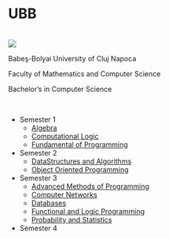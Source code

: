 # UBB

<br>
<img src="http://www.chem.ubbcluj.ro/romana/conferinte/MEEMB/archive/pictures/ubb.gif" />
<p> Babeş-Bolyai University of Cluj Napoca </p>
<p> Faculty of Mathematics and Computer Science </p>
<p> Bachelor’s in Computer Science </p>
<br>


<ul>
  <li>Semester 1
    <ul>
      <li>
        <a href="https://github.com/Pufcorina/UBB/tree/master/Semester1/Algebra"> 
          Algebra 
        </a>
      </li>
      <li>
        <a href="https://github.com/Pufcorina/UBB/tree/master/Semester1/ComputationalLogic"> 
          Computational Logic 
        </a>
      </li>
      <li>
        <a href="https://github.com/Pufcorina/UBB/tree/master/Semester1/FundamentalOfProgramming"> 
          Fundamental of Programming 
        </a>
      </li>
    </ul>
  </li>
  <li>Semester 2
    <ul>
      <li>
        <a href="https://github.com/Pufcorina/UBB/tree/master/Semester2/DataStructuresAndAlgorithms"> 
          DataStructures and Algorithms 
        </a>
      </li>
      <li>
        <a href="https://github.com/Pufcorina/UBB/tree/master/Semester2/ObjectOrientedProgramming"> 
          Object Oriented Programming 
        </a>
      </li>
    </ul>
  </li>
  <li>Semester 3
    <ul>
      <li>
        <a href="https://github.com/Pufcorina/UBB/tree/master/Semester3/Advanced%20Methods%20of%20Programming"> 
          Advanced Methods of Programming 
        </a>
      </li>
      <li>
        <a href="https://github.com/Pufcorina/UBB/tree/master/Semester3/Computer%20Networks"> 
          Computer Networks 
        </a>
      </li>
      <li>
        <a href="https://github.com/Pufcorina/UBB/tree/master/Semester3/Databases"> 
          Databases 
        </a>
      </li>
      <li>
        <a href="https://github.com/Pufcorina/UBB/tree/master/Semester3/Functional%20and%20Logic%20Programming"> 
          Functional and Logic Programming 
        </a>
      </li>
      <li>
        <a href="https://github.com/Pufcorina/UBB/tree/master/Semester3/Probability%20and%20Statistics"> 
          Probability and Statistics
        </a>
      </li>
    </ul>
  </li>
  <li>Semester 4</li>
</ul>
